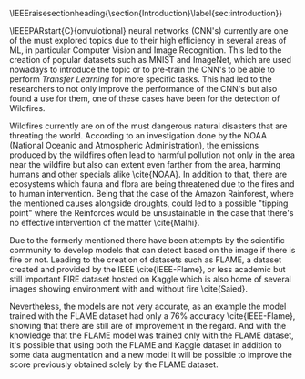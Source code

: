 \IEEEraisesectionheading{\section{Introduction}\label{sec:introduction}}

\IEEEPARstart{C}{onvulotional} neural networks (CNN's) currently are one of the must explored topics due to their high efficiency in several areas of ML, in particular Computer Vision and Image Recognition. This led to the creation of popular datasets such as MNIST and ImageNet, which are used nowadays to introduce the topic or to pre-train the CNN's to be able to perform _Transfer Learning_ for more specific tasks. This had led to the researchers to not only improve the performance of the CNN's but also found a use for them, one of these cases have been for the detection of Wildfires.

Wildfires currently are on of the must dangerous natural disasters that are threating the world. According to an investigation done by the NOAA (National Oceanic and Atmospheric Administration), the emissions produced by the wildfires often lead to harmful pollution not only in the area near the wildfire but also can extent even farther from the area, harming humans and other specials alike \cite{NOAA}. In addition to that, there are ecosystems which fauna and flora are being threatened due to the fires and to human intervention. Being that the case of the Amazon Rainforest, where the mentioned causes alongside droughts, could led to a possible "tipping point" where the Reinforces would be unsustainable in the case that there's no effective intervention of the matter \cite{Malhi}.

Due to the formerly mentioned there have been attempts by the scientific community to develop models that can detect based on the image if there is fire or not. Leading to the creation of datasets such as FLAME, a dataset created and provided by the IEEE \cite{IEEE-Flame}, or less academic but still important FIRE dataset hosted on Kaggle which is also home of several images showing environment with and without fire \cite{Saied}.

Nevertheless, the models are not very accurate, as an example the model trained with the FLAME dataset had only a 76% accuracy \cite{IEEE-Flame}, showing that there are still are of improvement in the regard. And with the knowledge that the FLAME model was trained only with the FLAME dataset, it's possible that using both the FLAME and Kaggle dataset in addition to some data augmentation and a new model it will be possible to improve the score previously obtained solely by the FLAME dataset.
